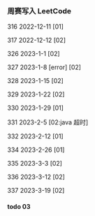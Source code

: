 ### 周赛写入 LeetCode

316 2022-12-11 [01]

317 2022-12-12 [02]

326 2023-1-1 [02]

327 2023-1-8 [error] [02]

328 2023-1-15 [02]

329 2023-1-22 [02]

330 2023-1-29 [01]

331 2023-2-5 [02:java 超时]

332 2023-2-12 [01]

334 2023-2-26 [01]

335 2023-3-3 [02]

336 2023-3-12 [02]

337 2023-3-19 [02]

#### todo 03
